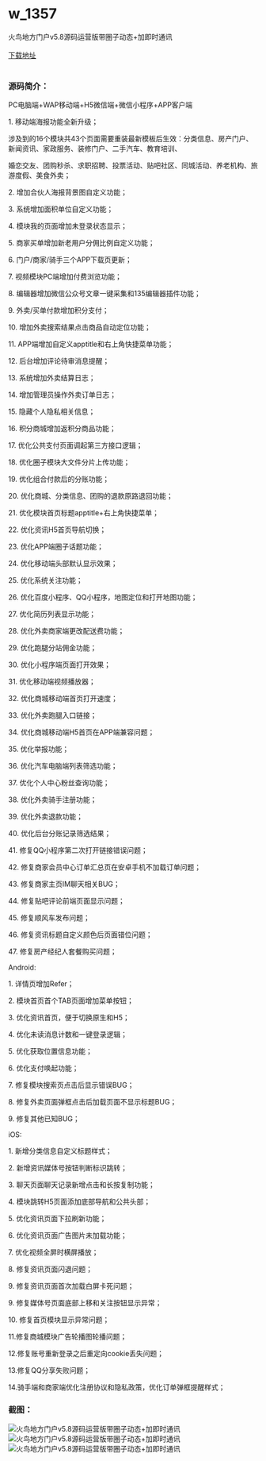 # w_1357
火鸟地方门户v5.8源码运营版带圈子动态+加即时通讯
<br/></br>
[下载地址](https://www.uuid2.com/1357.html "下载地址")
<br/></br>
<h3>源码简介：</h3>
<p>PC电脑端+WAP移动端+H5微信端+微信小程序+APP客户端<p>
<p>1. 移动端海报功能全新升级；<p>
<p>涉及到的16个模块共43个页面需要重装最新模板后生效：分类信息、房产门户、新闻资讯、家政服务、装修门户、二手汽车、教育培训、<p>
<p>婚恋交友、团购秒杀、求职招聘、投票活动、贴吧社区、同城活动、养老机构、旅游度假、美食外卖；<p>
<p>2. 增加合伙人海报背景图自定义功能；<p>
<p>3. 系统增加面积单位自定义功能；<p>
<p>4. 模块我的页面增加未登录状态显示；<p>
<p>5. 商家买单增加新老用户分佣比例自定义功能；<p>
<p>6. 门户/商家/骑手三个APP下载页更新；<p>
<p>7. 视频模块PC端增加付费浏览功能；<p>
<p>8. 编辑器增加微信公众号文章一键采集和135编辑器插件功能；<p>
<p>9. 外卖/买单付款增加积分支付；<p>
<p>10. 增加外卖搜索结果点击商品自动定位功能；<p>
<p>11. APP端增加自定义apptitle和右上角快捷菜单功能；<p>
<p>12. 后台增加评论待审消息提醒；<p>
<p>13. 系统增加外卖结算日志；<p>
<p>14. 增加管理员操作外卖订单日志；<p>
<p>15. 隐藏个人隐私相关信息；<p>
<p>16. 积分商城增加返积分商品功能；<p>
<p>17. 优化公共支付页面调起第三方接口逻辑；<p>
<p>18. 优化圈子模块大文件分片上传功能；<p>
<p>19. 优化组合付款后的分账功能；<p>
<p>20. 优化商城、分类信息、团购的退款原路退回功能；<p>
<p>21. 优化模块首页标题apptitle+右上角快捷菜单；<p>
<p>22. 优化资讯H5首页导航切换；<p>
<p>23. 优化APP端圈子话题功能；<p>
<p>24. 优化移动端头部默认显示效果；<p>
<p>25. 优化系统关注功能；<p>
<p>26. 优化百度小程序、QQ小程序，地图定位和打开地图功能；<p>
<p>27. 优化简历列表显示功能；<p>
<p>28. 优化外卖商家端更改配送费功能；<p>
<p>29. 优化跑腿分站佣金功能；<p>
<p>30. 优化小程序端页面打开效果；<p>
<p>31. 优化移动端视频播放器；<p>
<p>32. 优化商城移动端首页打开速度；<p>
<p>33. 优化外卖跑腿入口链接；<p>
<p>34. 优化商城移动端H5首页在APP端兼容问题；<p>
<p>35. 优化举报功能；<p>
<p>36. 优化汽车电脑端列表筛选功能；<p>
<p>37. 优化个人中心粉丝查询功能；<p>
<p>38. 优化外卖骑手注册功能；<p>
<p>39. 优化外卖退款功能；<p>
<p>40. 优化后台分账记录筛选结果；<p>
<p>41. 修复QQ小程序第二次打开链接错误问题；<p>
<p>42. 修复商家会员中心订单汇总页在安卓手机不加载订单问题；<p>
<p>43. 修复商家主页IM聊天相关BUG；<p>
<p>44. 修复贴吧评论前端页面显示问题；<p>
<p>45. 修复顺风车发布问题；<p>
<p>46. 修复资讯标题自定义颜色后页面错位问题；<p>
<p>47. 修复房产经纪人套餐购买问题；</pre><p>
<p>Android:<p>
<p>1. 详情页增加Refer；<p>
<p>2. 模块首页首个TAB页面增加菜单按钮；<p>
<p>3. 优化资讯首页，便于切换原生和H5；<p>
<p>4. 优化未读消息计数和一键登录逻辑；<p>
<p>5. 优化获取位置信息功能；<p>
<p>6. 优化支付唤起功能；<p>
<p>7. 修复模块搜索页点击后显示错误BUG；<p>
<p>8. 修复外卖页面弹框点击后加载页面不显示标题BUG；<p>
<p>9. 修复其他已知BUG；</pre><p>
<p>iOS:<p>
<p>1. 新增分类信息自定义标题样式；<p>
<p>2. 新增资讯媒体号按钮判断标识跳转；<p>
<p>3. 聊天页面聊天记录新增点击和长按复制功能；<p>
<p>4. 模块跳转H5页面添加底部导航和公共头部；<p>
<p>5. 优化资讯页面下拉刷新功能；<p>
<p>6. 优化资讯页面广告图片未加载功能；<p>
<p>7. 优化视频全屏时横屏播放；<p>
<p>8. 修复资讯页面闪退问题；<p>
<p>9. 修复资讯页面首次加载白屏卡死问题；<p>
<p>9. 修复媒体号页面底部上移和关注按钮显示异常；<p>
<p>10. 修复首页模块显示异常问题；<p>
<p>11.修复商城模块广告轮播图轮播问题；<p>
<p>12.修复账号重新登录之后重定向cookie丢失问题；<p>
<p>13.修复QQ分享失败问题；<p>
<p>14.骑手端和商家端优化注册协议和隐私政策，优化订单弹框提醒样式；<p>
<h3>截图：</h3>
<img src="https://www.uuid2.com/wp-content/uploads/img/202108/c04f5f4912.jpg" alt="火鸟地方门户v5.8源码运营版带圈子动态+加即时通讯"><img src="https://www.uuid2.com/wp-content/uploads/img/202108/2f113d5888.jpeg" alt="火鸟地方门户v5.8源码运营版带圈子动态+加即时通讯"><img src="https://www.uuid2.com/wp-content/uploads/img/202108/62767a5596.png" alt="火鸟地方门户v5.8源码运营版带圈子动态+加即时通讯">

